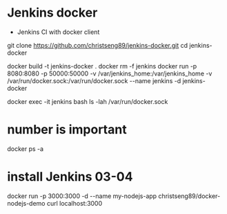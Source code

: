 # Jenkins docker
* Jenkins CI with docker client

git clone https://github.com/christseng89/jenkins-docker.git
cd jenkins-docker

docker build -t jenkins-docker .
docker rm -f jenkins
docker run -p 8080:8080 -p 50000:50000 -v /var/jenkins_home:/var/jenkins_home -v /var/run/docker.sock:/var/run/docker.sock --name jenkins -d jenkins-docker

docker exec -it jenkins bash
ls -lah /var/run/docker.sock
# number is important

docker ps -a

# install Jenkins  03-04

docker run -p 3000:3000 -d --name my-nodejs-app christseng89/docker-nodejs-demo
curl localhost:3000


